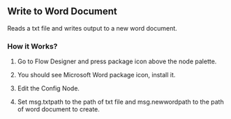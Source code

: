## Write to Word Document

Reads a txt file and writes output to a new word document.

### How it Works?

1. Go to Flow Designer and press package icon above the node palette.

2. You should see Microsoft Word package icon, install it.

3. Edit the Config Node.

4. Set msg.txtpath to the path of txt file and msg.newwordpath to the path of word document to create.
